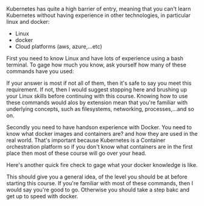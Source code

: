 Kubernetes has quite a high barrier of entry, meaning that you can't learn Kubernetes without having experience in other technologies, in particular linux and docker:

- Linux
- docker
- Cloud platforms (aws, azure,...etc)


First you need to know Linux and have lots of experience using a bash terminal. To gage how much you know, ask yourself how many of these commands have you used:





If your answer is most if not all of them, then it's safe to say you meet this requirement. If not, then I would suggest stopping here and brushing up your Linux skills before continuing with this course. Knowing how to use these commands would alos by extension mean that you're familiar with underlying concepts, such as filesystems, networking, processes,...and so on.





Secondly you need to have handson experience with Docker. You need to know what docker images and containers are? and how they are used in the real world. That's important because Kubernetes is a Container orchestration platform so if you don't know what containers are in the first place then most of these course will go over your head.


Here's another quick fire check to gage what your docker knowledge is like.


This should give you a general idea, of the level you should be at before starting this course.
If you're familiar with most of these commands, then I would say you're good to go. Otherwise you should take a step bakc and get up to speed with docker.